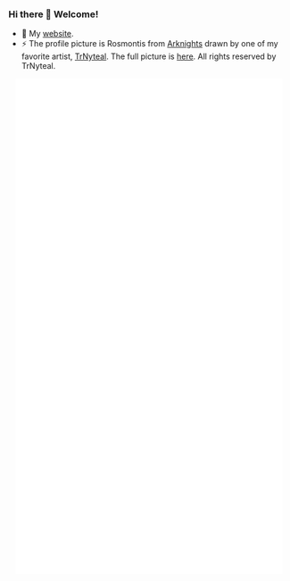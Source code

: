<!-- [![YuhangTom's GitHub stats](https://github-readme-stats.vercel.app/api?username=YuhangTom&hide=stars&count_private=true&show_icons=true)](https://github.com/anuraghazra/github-readme-stats) -->

### Hi there 👋 Welcome!

- 💬 My [website](https://yuhangtom.github.io/).
- ⚡ The profile picture is Rosmontis from [Arknights](https://en.wikipedia.org/wiki/Arknights) drawn by one of my favorite artist, [TrNyteal](https://twitter.com/CiloRanko). The full picture is [here](https://twitter.com/CiloRanko/status/1323114419795025920?s=20&t=74jegARHBGkxZHUwWywW5w). All rights reserved by TrNyteal.

<p align="center"><img src="/metrics.plugin.anilist.svg" alt="Metrics" width="95%"></p>

<!--
**YuhangTom/YuhangTom** is a ✨ _special_ ✨ repository because its `README.md` (this file) appears on your GitHub profile.

Here are some ideas to get you started:

- 🔭 I’m currently working on ...
- 🌱 I’m currently learning ...
- 👯 I’m looking to collaborate on ...
- 🤔 I’m looking for help with ...
- 💬 Ask me about ...
- 📫 How to reach me: ...
- 😄 Pronouns: ...
- ⚡ Fun fact: ...
-->

